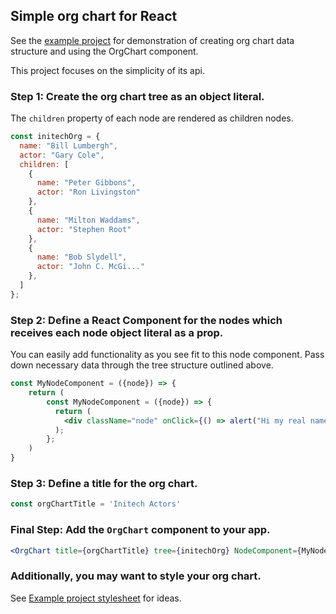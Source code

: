 ## Simple org chart for React

See the [example project](example/README.md) for demonstration of creating org chart data structure and using the OrgChart component.

This project focuses on the simplicity of its api.

### Step 1: Create the org chart tree as an object literal.
The ```children``` property of each node are rendered as children nodes.

```jsx harmony
const initechOrg = {
  name: "Bill Lumbergh",
  actor: "Gary Cole",
  children: [
    {
      name: "Peter Gibbons",
      actor: "Ron Livingston"
    },
    {
      name: "Milton Waddams",
      actor: "Stephen Root"
    },
    {
      name: "Bob Slydell",
      actor: "John C. McGi..."
    },
  ]
};
```
### Step 2: Define a React Component for the nodes which receives each node object literal as a prop.
You can easily add functionality as you see fit to this node component.
Pass down necessary data through the tree structure outlined above.

```jsx harmony
const MyNodeComponent = ({node}) => {
    return (
        const MyNodeComponent = ({node}) => {
          return (
            <div className="node" onClick={() => alert("Hi my real name is: " + node.actor)}>{ node.name }</div>
          );
        };
    )
}
```

### Step 3: Define a title for the org chart.
```jsx harmony
const orgChartTitle = 'Initech Actors'
```

### Final Step: Add the ```OrgChart``` component to your app.
```jsx harmony
<OrgChart title={orgChartTitle} tree={initechOrg} NodeComponent={MyNodeComponent} />
```

### Additionally, you may want to style your org chart.
See [Example project stylesheet](example/src/App.css) for ideas.
